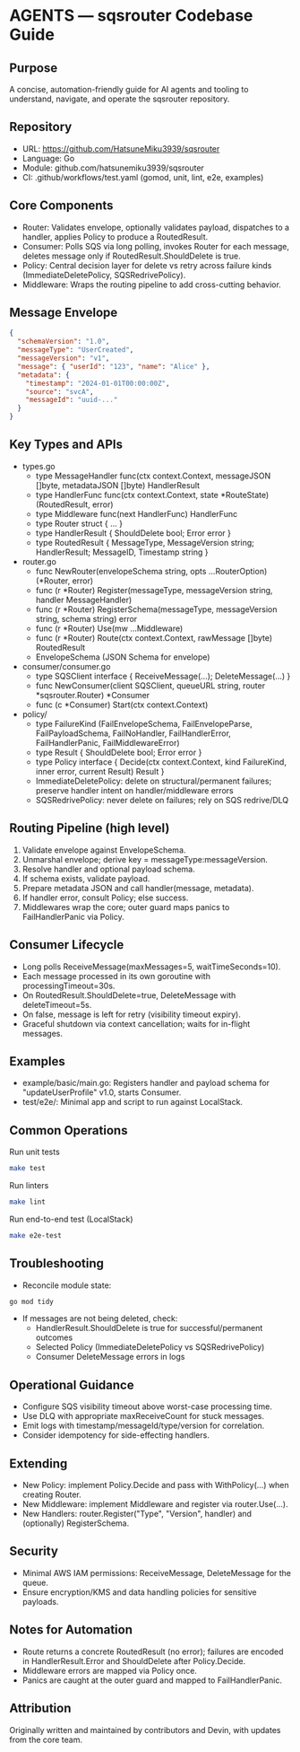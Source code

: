 # AGENTS — sqsrouter Codebase Guide

## Purpose
A concise, automation-friendly guide for AI agents and tooling to understand, navigate, and operate the sqsrouter repository.

## Repository
- URL: https://github.com/HatsuneMiku3939/sqsrouter
- Language: Go
- Module: github.com/hatsunemiku3939/sqsrouter
- CI: .github/workflows/test.yaml (gomod, unit, lint, e2e, examples)

## Core Components
- Router: Validates envelope, optionally validates payload, dispatches to a handler, applies Policy to produce a RoutedResult.
- Consumer: Polls SQS via long polling, invokes Router for each message, deletes message only if RoutedResult.ShouldDelete is true.
- Policy: Central decision layer for delete vs retry across failure kinds (ImmediateDeletePolicy, SQSRedrivePolicy).
- Middleware: Wraps the routing pipeline to add cross-cutting behavior.

## Message Envelope
```json
{
  "schemaVersion": "1.0",
  "messageType": "UserCreated",
  "messageVersion": "v1",
  "message": { "userId": "123", "name": "Alice" },
  "metadata": {
    "timestamp": "2024-01-01T00:00:00Z",
    "source": "svcA",
    "messageId": "uuid-..."
  }
}
```

## Key Types and APIs
- types.go
  - type MessageHandler func(ctx context.Context, messageJSON []byte, metadataJSON []byte) HandlerResult
  - type HandlerFunc func(ctx context.Context, state *RouteState) (RoutedResult, error)
  - type Middleware func(next HandlerFunc) HandlerFunc
  - type Router struct { ... }
  - type HandlerResult { ShouldDelete bool; Error error }
  - type RoutedResult { MessageType, MessageVersion string; HandlerResult; MessageID, Timestamp string }
- router.go
  - func NewRouter(envelopeSchema string, opts ...RouterOption) (*Router, error)
  - func (r *Router) Register(messageType, messageVersion string, handler MessageHandler)
  - func (r *Router) RegisterSchema(messageType, messageVersion string, schema string) error
  - func (r *Router) Use(mw ...Middleware)
  - func (r *Router) Route(ctx context.Context, rawMessage []byte) RoutedResult
  - EnvelopeSchema (JSON Schema for envelope)
- consumer/consumer.go
  - type SQSClient interface { ReceiveMessage(...); DeleteMessage(...) }
  - func NewConsumer(client SQSClient, queueURL string, router *sqsrouter.Router) *Consumer
  - func (c *Consumer) Start(ctx context.Context)
- policy/
  - type FailureKind (FailEnvelopeSchema, FailEnvelopeParse, FailPayloadSchema, FailNoHandler, FailHandlerError, FailHandlerPanic, FailMiddlewareError)
  - type Result { ShouldDelete bool; Error error }
  - type Policy interface { Decide(ctx context.Context, kind FailureKind, inner error, current Result) Result }
  - ImmediateDeletePolicy: delete on structural/permanent failures; preserve handler intent on handler/middleware errors
  - SQSRedrivePolicy: never delete on failures; rely on SQS redrive/DLQ

## Routing Pipeline (high level)
1) Validate envelope against EnvelopeSchema.
2) Unmarshal envelope; derive key = messageType:messageVersion.
3) Resolve handler and optional payload schema.
4) If schema exists, validate payload.
5) Prepare metadata JSON and call handler(message, metadata).
6) If handler error, consult Policy; else success.
7) Middlewares wrap the core; outer guard maps panics to FailHandlerPanic via Policy.

## Consumer Lifecycle
- Long polls ReceiveMessage(maxMessages=5, waitTimeSeconds=10).
- Each message processed in its own goroutine with processingTimeout=30s.
- On RoutedResult.ShouldDelete=true, DeleteMessage with deleteTimeout=5s.
- On false, message is left for retry (visibility timeout expiry).
- Graceful shutdown via context cancellation; waits for in-flight messages.

## Examples
- example/basic/main.go: Registers handler and payload schema for "updateUserProfile" v1.0, starts Consumer.
- test/e2e/: Minimal app and script to run against LocalStack.

## Common Operations

Run unit tests
```bash
make test
```

Run linters
```bash
make lint
```

Run end-to-end test (LocalStack)
```bash
make e2e-test
```

## Troubleshooting
- Reconcile module state:
```bash
go mod tidy
```
- If messages are not being deleted, check:
  - HandlerResult.ShouldDelete is true for successful/permanent outcomes
  - Selected Policy (ImmediateDeletePolicy vs SQSRedrivePolicy)
  - Consumer DeleteMessage errors in logs

## Operational Guidance
- Configure SQS visibility timeout above worst-case processing time.
- Use DLQ with appropriate maxReceiveCount for stuck messages.
- Emit logs with timestamp/messageId/type/version for correlation.
- Consider idempotency for side-effecting handlers.

## Extending
- New Policy: implement Policy.Decide and pass with WithPolicy(...) when creating Router.
- New Middleware: implement Middleware and register via router.Use(...).
- New Handlers: router.Register("Type", "Version", handler) and (optionally) RegisterSchema.

## Security
- Minimal AWS IAM permissions: ReceiveMessage, DeleteMessage for the queue.
- Ensure encryption/KMS and data handling policies for sensitive payloads.

## Notes for Automation
- Route returns a concrete RoutedResult (no error); failures are encoded in HandlerResult.Error and ShouldDelete after Policy.Decide.
- Middleware errors are mapped via Policy once.
- Panics are caught at the outer guard and mapped to FailHandlerPanic.

## Attribution
Originally written and maintained by contributors and Devin, with updates from the core team.

